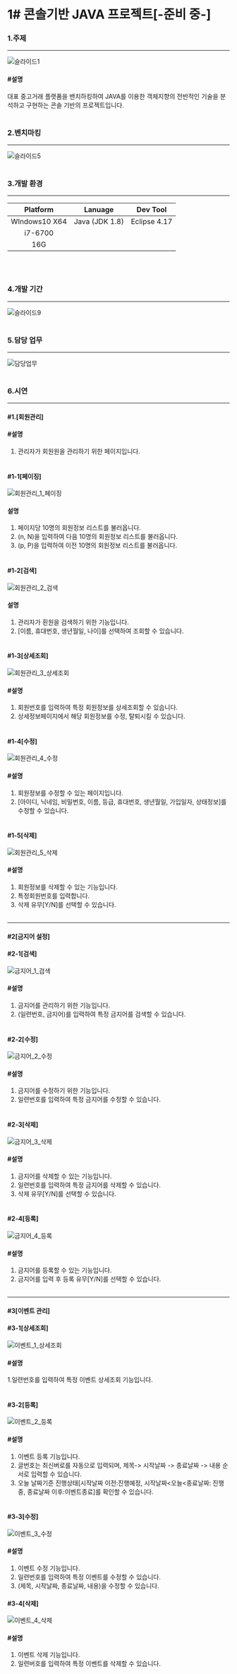 # 1# 콘솔기반 JAVA 프로젝트[-준비 중-]

### 1.주제
--------------------------------------------------------------------
![슬라이드1](https://user-images.githubusercontent.com/69965049/110587536-2a15c480-81b7-11eb-9bc6-95bbc4483cd4.PNG)
#### #설명
대표 중고거래 플랫폼을 밴치하킹하여 JAVA를 이용한 객체지향의 전반적인 기술을 분석하고 구현하는 콘솔 기반의 프로젝트입니다.
<br><br>


### 2.벤치마킹
-----------
![슬라이드5](https://user-images.githubusercontent.com/69965049/110670924-447c8c00-8211-11eb-8123-8efeb60b32ec.PNG)
<br><br>


### 3.개발 환경
-------------
|Platform|Lanuage|Dev Tool|
|:---------:|:---------:|:---------:|
|WIndows10 X64|Java (JDK 1.8)|Eclipse 4.17|
|i7-6700|
|16G
<br><br>


### 4.개발 기간
---------------------------
![슬라이드9](https://user-images.githubusercontent.com/69965049/110670709-0a12ef00-8211-11eb-88e5-cf3bbdae734a.PNG)
<br><br>


### 5.담당 업무
---------------------------------
![담당업무](https://user-images.githubusercontent.com/69965049/110978410-b20df100-83a6-11eb-8787-57227a170716.png)
<br><br>

### 6.시연
----------------------------
#### #1.[회원관리]
#### #설명
1. 관리자가 회원원을 관리하기 위한 페이지입니다.
<br><br>

#### #1-1[페이징]
![회원관리_1_페이징](https://user-images.githubusercontent.com/69965049/111358218-712b1a80-86cd-11eb-873a-47a4f20ed88f.gif)
#### 설명
1. 페이지당 10명의 회원정보 리스트를 불러옵니다.
2. (n, N)을 입력하여 다음 10명의 회원정보 리스트를 불러옵니다.
3. (p, P)을 입력하여 이전 10명의 회원정보 리스트를 불러옵니다.
<br><br>

#### #1-2[검색]
![회원관리_2_검색](https://user-images.githubusercontent.com/69965049/111358221-71c3b100-86cd-11eb-86c8-f3914b204925.gif)
#### 설명
1. 관리자가 횐원을 검색하기 위한 기능입니다.
2. [이름, 휴대번호, 생년월일, 나이]를 선택하여 조회할 수 있습니다.
<br><br>

#### #1-3[상세조회]
![회원관리_3_상세조회](https://user-images.githubusercontent.com/69965049/111358222-71c3b100-86cd-11eb-8a52-74c5cb905702.gif)
#### #설명
1. 회원번호를 입력하여 특정 회원정보를 상세조회할 수 있습니다.
2. 상세정보페이지에서 해당 회원정보를 수정, 탈퇴시킬 수 있습니다.
<br><br>

#### #1-4[수정]
![회원관리_4_수정](https://user-images.githubusercontent.com/69965049/111358205-6f615700-86cd-11eb-8ba4-7dba6f7567d6.gif)
#### #설명
1. 회원정보를 수정할 수 있는 페이지입니다.
2. [아이디, 닉네임, 비밀번호, 이름, 등급, 휴대번호, 생년월일, 가입일자, 상태정보]를 수정할 수 있습니다.
<br><br>

#### #1-5[삭제]
![회원관리_5_삭제](https://user-images.githubusercontent.com/69965049/111358214-70928400-86cd-11eb-8d67-f889ea333485.gif)
#### #설명
1. 회원정보를 삭제할 수 있는 기능입니다.
2. 특정회원번호를 입력합니다.
3. 삭제 유무[Y/N]를 선택할 수 있습니다.
<br><br>

---------------------------------

#### #2[금지어 설정]

#### #2-1[검색]
![금지어_1_검색](https://user-images.githubusercontent.com/69965049/111365199-8a37c980-86d5-11eb-8814-059ddd2c6ba2.gif)
#### #설명
1. 금지어를 관리하기 위한 기능입니다.
2. (일련번호, 금지어)를 입력하여 특정 금지어를 검색할 수 있습니다.
<br><br>

#### #2-2[수정]
![금지어_2_수정](https://user-images.githubusercontent.com/69965049/111365207-8b68f680-86d5-11eb-8b6a-f62decde1fa1.gif)
#### #설명
1. 금지어를 수정하기 위한 기능입니다.
2. 일련번호를 입력하여 특정 금지어를 수정할 수 있습니다.
<br><br>

#### #2-3[삭제]
![금지어_3_삭제](https://user-images.githubusercontent.com/69965049/111365208-8c018d00-86d5-11eb-8687-a0a5419bfe6d.gif)
#### #설명
1. 금지어를 삭제할 수 있는 기능입니다.
2. 일련번호를 입력하여 특정 금지어를 삭제할 수 있습니다.
3. 삭제 유무[Y/N]를 선택할 수 있습니다.
<br><br>

#### #2-4[등록]
![금지어_4_등록](https://user-images.githubusercontent.com/69965049/111365210-8c018d00-86d5-11eb-8048-fbed03cc724f.gif)
#### #설명
1. 금지어를 등록할 수 있는 기능입니다.
2. 금지어를 입력 후 등록 유무[Y/N]를 선택할 수 있습니다.
<br><br>

--------------------------------
#### #3[이벤트 관리]

#### #3-1[상세조회]
![이벤트_1_상세조회](https://user-images.githubusercontent.com/69965049/111369018-e6045180-86d9-11eb-80ad-2cfd2cf2ac27.gif)
#### #설명
1.일련번호를 입력하여 특정 이벤트 상세조회 기능입니다.
<br><br>

#### #3-2[등록]
![이벤트_2_등록](https://user-images.githubusercontent.com/69965049/111369022-e69ce800-86d9-11eb-958b-d92c37bdd2dd.gif)
#### #설명
1. 이벤트 등록 기능입니다.
2. 글번호는 최신버로를 자동으로 입력되며, 제목-> 시작날짜 -> 종료날짜 -> 내용 순서로 입력할 수 있습니다. 
3. 오늘 날짜기준 진행상태[시작날짜 이전:진행예정, 시작날짜<오늘<종료날짜: 진행중, 종료날짜 이후:이벤트종료]를 확인할 수 있습니다.
<br><br>

#### #3-3[수정]
![이벤트_3_수정](https://user-images.githubusercontent.com/69965049/111369014-e43a8e00-86d9-11eb-99f5-ea804bf9226b.gif)
#### #설명
1. 이벤트 수정 기능입니다.
2. 일련번호를 입력하여 특정 이벤트를 수정할 수 있습니다.
3. (제목, 시작날짜, 종료날짜, 내용)을 수정할 수 있습니다.

#### #3-4[삭제]
![이벤트_4_삭제](https://user-images.githubusercontent.com/69965049/111369017-e6045180-86d9-11eb-8e93-2a1243416895.gif)
#### #설명
1. 이벤트 삭제 기능입니다.
2. 일련버호를 입력하여 특정 이벤트를 삭제할 수 있습니다.
